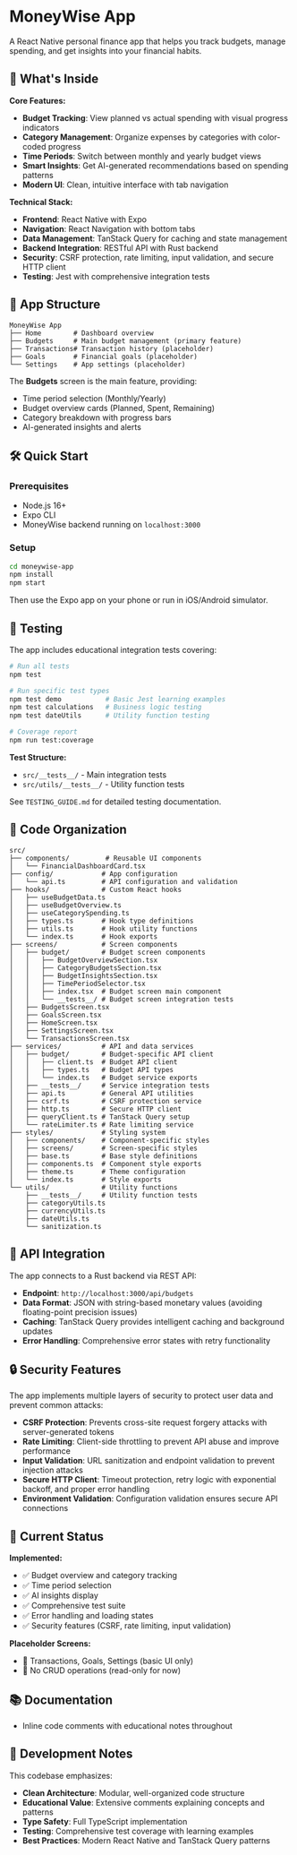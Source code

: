 # MoneyWise App

A React Native personal finance app that helps you track budgets, manage spending, and get insights into your financial habits.

## 🚀 What's Inside

**Core Features:**
- **Budget Tracking**: View planned vs actual spending with visual progress indicators
- **Category Management**: Organize expenses by categories with color-coded progress
- **Time Periods**: Switch between monthly and yearly budget views
- **Smart Insights**: Get AI-generated recommendations based on spending patterns
- **Modern UI**: Clean, intuitive interface with tab navigation

**Technical Stack:**
- **Frontend**: React Native with Expo
- **Navigation**: React Navigation with bottom tabs
- **Data Management**: TanStack Query for caching and state management
- **Backend Integration**: RESTful API with Rust backend
- **Security**: CSRF protection, rate limiting, input validation, and secure HTTP client
- **Testing**: Jest with comprehensive integration tests

## 📱 App Structure

```
MoneyWise App
├── Home        # Dashboard overview
├── Budgets     # Main budget management (primary feature)
├── Transactions# Transaction history (placeholder)
├── Goals       # Financial goals (placeholder)
└── Settings    # App settings (placeholder)
```

The **Budgets** screen is the main feature, providing:
- Time period selection (Monthly/Yearly)
- Budget overview cards (Planned, Spent, Remaining)
- Category breakdown with progress bars
- AI-generated insights and alerts

## 🛠 Quick Start

### Prerequisites
- Node.js 16+
- Expo CLI
- MoneyWise backend running on `localhost:3000`

### Setup
```bash
cd moneywise-app
npm install
npm start
```

Then use the Expo app on your phone or run in iOS/Android simulator.

## 🧪 Testing

The app includes educational integration tests covering:

```bash
# Run all tests
npm test

# Run specific test types
npm test demo           # Basic Jest learning examples
npm test calculations   # Business logic testing
npm test dateUtils      # Utility function testing

# Coverage report
npm run test:coverage
```

**Test Structure:**
- `src/__tests__/` - Main integration tests
- `src/utils/__tests__/` - Utility function tests

See `TESTING_GUIDE.md` for detailed testing documentation.

## 📁 Code Organization

```
src/
├── components/         # Reusable UI components
│   └── FinancialDashboardCard.tsx
├── config/            # App configuration
│   └── api.ts         # API configuration and validation
├── hooks/             # Custom React hooks
│   ├── useBudgetData.ts
│   ├── useBudgetOverview.ts
│   ├── useCategorySpending.ts
│   ├── types.ts       # Hook type definitions
│   ├── utils.ts       # Hook utility functions
│   └── index.ts       # Hook exports
├── screens/           # Screen components
│   ├── budget/        # Budget screen components
│   │   ├── BudgetOverviewSection.tsx
│   │   ├── CategoryBudgetsSection.tsx
│   │   ├── BudgetInsightsSection.tsx
│   │   ├── TimePeriodSelector.tsx
│   │   ├── index.tsx  # Budget screen main component
│   │   └── __tests__/ # Budget screen integration tests
│   ├── BudgetsScreen.tsx
│   ├── GoalsScreen.tsx
│   ├── HomeScreen.tsx
│   ├── SettingsScreen.tsx
│   └── TransactionsScreen.tsx
├── services/          # API and data services
│   ├── budget/        # Budget-specific API client
│   │   ├── client.ts  # Budget API client
│   │   ├── types.ts   # Budget API types
│   │   └── index.ts   # Budget service exports
│   ├── __tests__/     # Service integration tests
│   ├── api.ts         # General API utilities
│   ├── csrf.ts        # CSRF protection service
│   ├── http.ts        # Secure HTTP client
│   ├── queryClient.ts # TanStack Query setup
│   └── rateLimiter.ts # Rate limiting service
├── styles/            # Styling system
│   ├── components/    # Component-specific styles
│   ├── screens/       # Screen-specific styles
│   ├── base.ts        # Base style definitions
│   ├── components.ts  # Component style exports
│   ├── theme.ts       # Theme configuration
│   └── index.ts       # Style exports
└── utils/             # Utility functions
    ├── __tests__/     # Utility function tests
    ├── categoryUtils.ts
    ├── currencyUtils.ts
    ├── dateUtils.ts
    └── sanitization.ts
```

## 🔌 API Integration

The app connects to a Rust backend via REST API:

- **Endpoint**: `http://localhost:3000/api/budgets`
- **Data Format**: JSON with string-based monetary values (avoiding floating-point precision issues)
- **Caching**: TanStack Query provides intelligent caching and background updates
- **Error Handling**: Comprehensive error states with retry functionality

## 🔒 Security Features

The app implements multiple layers of security to protect user data and prevent common attacks:

- **CSRF Protection**: Prevents cross-site request forgery attacks with server-generated tokens
- **Rate Limiting**: Client-side throttling to prevent API abuse and improve performance
- **Input Validation**: URL sanitization and endpoint validation to prevent injection attacks
- **Secure HTTP Client**: Timeout protection, retry logic with exponential backoff, and proper error handling
- **Environment Validation**: Configuration validation ensures secure API connections

## 🚧 Current Status

**Implemented:**
- ✅ Budget overview and category tracking
- ✅ Time period selection
- ✅ AI insights display
- ✅ Comprehensive test suite
- ✅ Error handling and loading states
- ✅ Security features (CSRF, rate limiting, input validation)

**Placeholder Screens:**
- 🚧 Transactions, Goals, Settings (basic UI only)
- 🚧 No CRUD operations (read-only for now)

## 📚 Documentation

- Inline code comments with educational notes throughout

## 🤝 Development Notes

This codebase emphasizes:
- **Clean Architecture**: Modular, well-organized code structure
- **Educational Value**: Extensive comments explaining concepts and patterns
- **Type Safety**: Full TypeScript implementation
- **Testing**: Comprehensive test coverage with learning examples
- **Best Practices**: Modern React Native and TanStack Query patterns
